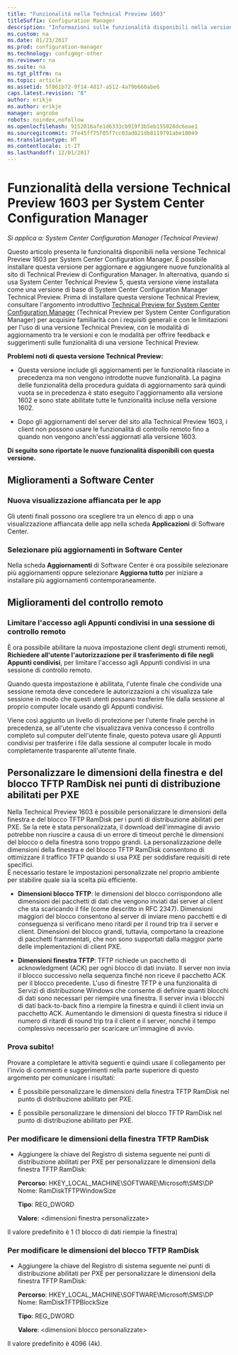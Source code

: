 ```yaml
---
title: "Funzionalità nella Technical Preview 1603"
titleSuffix: Configuration Manager
description: "Informazioni sulle funzionalità disponibili nella versione Technical Preview 1603 per System Center Configuration Manager."
ms.custom: na
ms.date: 01/23/2017
ms.prod: configuration-manager
ms.technology: configmgr-other
ms.reviewer: na
ms.suite: na
ms.tgt_pltfrm: na
ms.topic: article
ms.assetid: 5f861b72-9f14-4d17-a512-4a79b660abe6
caps.latest.revision: "8"
author: erikje
ms.author: erikje
manager: angrobe
robots: noindex,nofollow
ms.openlocfilehash: 9152016afe1d6333cb919f3b5eb155028dc6eae1
ms.sourcegitcommit: 7fe45ff75f05f7cc03ad021db8119791abe18049
ms.translationtype: HT
ms.contentlocale: it-IT
ms.lasthandoff: 12/01/2017
---
```

# <a name="capabilities-in-technical-preview-1603-for-system-center-configuration-manager"></a>Funzionalità della versione Technical Preview 1603 per System Center Configuration Manager

*Si applica a: System Center Configuration Manager (Technical Preview)*

Questo articolo presenta le funzionalità disponibili nella versione Technical Preview 1603 per System Center Configuration Manager. È possibile installare questa versione per aggiornare e aggiungere nuove funzionalità al sito di Technical Preview di Configuration Manager. In alternativa, quando si usa System Center Technical Preview 5, questa versione viene installata come una versione di base di System Center Configuration Manager Technical Preview. Prima di installare questa versione Technical Preview, consultare l'argomento introduttivo [Technical Preview for System Center Configuration Manager](../../core/get-started/technical-preview.md) (Technical Preview per System Center Configuration Manager) per acquisire familiarità con i requisiti generali e con le limitazioni per l'uso di una versione Technical Preview, con le modalità di aggiornamento tra le versioni e con le modalità per offrire feedback e suggerimenti sulle funzionalità di una versione Technical Preview.  

 **Problemi noti di questa versione Technical Preview:**  

-   Questa versione include gli aggiornamenti per le funzionalità rilasciate in precedenza ma non vengono introdotte nuove funzionalità. La pagina delle funzionalità della procedura guidata di aggiornamento sarà quindi vuota se in precedenza è stato eseguito l'aggiornamento alla versione 1602 e sono state abilitate tutte le funzionalità incluse nella versione 1602.  

-   Dopo gli aggiornamenti del server del sito alla Technical Preview 1603, i client non possono usare le funzionalità di controllo remoto fino a quando non vengono anch'essi aggiornati alla versione 1603.  

 **Di seguito sono riportate le nuove funzionalità disponibili con questa versione.**  

##  <a name="BKMK_SC1603"></a> Miglioramenti a Software Center  

### <a name="new-tiled-view-for-apps"></a>Nuova visualizzazione affiancata per le app  
 Gli utenti finali possono ora scegliere tra un elenco di app o una visualizzazione affiancata delle app nella scheda **Applicazioni** di Software Center.  

### <a name="select-multiple-updates-in-software-center"></a>Selezionare più aggiornamenti in Software Center  
 Nella scheda **Aggiornamenti** di Software Center è ora possibile selezionare più aggiornamenti oppure selezionare **Aggiorna tutto** per iniziare a installare più aggiornamenti contemporaneamente.  

##  <a name="BKMK_RC1603"></a> Miglioramenti del controllo remoto  

### <a name="limit-shared-clipboard-access-in-a-remote-control-session"></a>Limitare l'accesso agli Appunti condivisi in una sessione di controllo remoto  
 È ora possibile abilitare la nuova impostazione client degli strumenti remoti, **Richiedere all'utente l'autorizzazione per il trasferimento di file negli Appunti condivisi**, per limitare l'accesso agli Appunti condivisi in una sessione di controllo remoto.  

 Quando questa impostazione è abilitata, l'utente finale che condivide una sessione remota deve concedere le autorizzazioni a chi visualizza tale sessione in modo che questi utenti possano trasferire file dalla sessione al proprio computer locale usando gli Appunti condivisi.  

 Viene così aggiunto un livello di protezione per l'utente finale perché in precedenza, se all'utente che visualizzava veniva concesso il controllo completo sul computer dell'utente finale, questo poteva usare gli Appunti condivisi per trasferire i file dalla sessione al computer locale in modo completamente trasparente all'utente finale.  

##  <a name="BKMK_RamDiskTFTP"></a> Personalizzare le dimensioni della finestra e del blocco TFTP RamDisk nei punti di distribuzione abilitati per PXE  
 Nella Technical Preview 1603 è possibile personalizzare le dimensioni della finestra e del blocco TFTP RamDisk per i punti di distribuzione abilitati per PXE. Se la rete è stata personalizzata, il download dell'immagine di avvio potrebbe non riuscire a causa di un errore di timeout perché le dimensioni del blocco o della finestra sono troppo grandi. La personalizzazione delle dimensioni della finestra e del blocco TFTP RamDisk consentono di ottimizzare il traffico TFTP quando si usa PXE per soddisfare requisiti di rete specifici.   
È necessario testare le impostazioni personalizzate nel proprio ambiente per stabilire quale sia la scelta più efficiente.  

-   **Dimensioni blocco TFTP**: le dimensioni del blocco corrispondono alle dimensioni dei pacchetti di dati che vengono inviati dal server al client che sta scaricando il file (come descritto in RFC 2347). Dimensioni maggiori del blocco consentono al server di inviare meno pacchetti e di conseguenza si verificano meno ritardi per il round trip tra il server e client. Dimensioni del blocco grandi, tuttavia, comportano la creazione di pacchetti frammentati, che non sono supportati dalla maggior parte delle implementazioni di client PXE.  

-   **Dimensioni finestra TFTP**: TFTP richiede un pacchetto di acknowledgment (ACK) per ogni blocco di dati inviato. Il server non invia il blocco successivo nella sequenza finché non riceve il pacchetto ACK per il blocco precedente. L'uso di finestre TFTP è una funzionalità di Servizi di distribuzione Windows che consente di definire quanti blocchi di dati sono necessari per riempire una finestra. Il server invia i blocchi di dati back-to-back fino a riempire la finestra e quindi il client invia un pacchetto ACK. Aumentando le dimensioni di questa finestra si riduce il numero di ritardi di round trip tra il client e il server, nonché il tempo complessivo necessario per scaricare un'immagine di avvio.  

### <a name="try-it-out"></a>Prova subito!  
 Provare a completare le attività seguenti e quindi usare il collegamento per l'invio di commenti e suggerimenti nella parte superiore di questo argomento per comunicare i risultati:  

-   È possibile personalizzare le dimensioni della finestra TFTP RamDisk nel punto di distribuzione abilitato per PXE.  

-   È possibile personalizzare le dimensioni del blocco TFTP RamDisk nel punto di distribuzione abilitato per PXE.  

### <a name="to-modify-the-ramdisk-tftp-window-size"></a>Per modificare le dimensioni della finestra TFTP RamDisk  

-   Aggiungere la chiave del Registro di sistema seguente nei punti di distribuzione abilitati per PXE per personalizzare le dimensioni della finestra TFTP RamDisk:  

     **Percorso**: HKEY_LOCAL_MACHINE\SOFTWARE\Microsoft\SMS\DP  
    Nome: RamDiskTFTPWindowSize  

     **Tipo**: REG_DWORD  

     **Valore**: &lt;dimensioni finestra personalizzate\>  

 Il valore predefinito è 1 (1 blocco di dati riempie la finestra)  

### <a name="to-modify-the-ramdisk-tftp-block-size"></a>Per modificare le dimensioni del blocco TFTP RamDisk  

-   Aggiungere la chiave del Registro di sistema seguente nei punti di distribuzione abilitati per PXE per personalizzare le dimensioni della finestra TFTP RamDisk:  

     **Percorso**: HKEY_LOCAL_MACHINE\SOFTWARE\Microsoft\SMS\DP  
    Nome: RamDiskTFTPBlockSize  

     **Tipo**: REG_DWORD  

     **Valore**: &lt;dimensioni blocco personalizzate\>  

 Il valore predefinito è 4096 (4k).  
